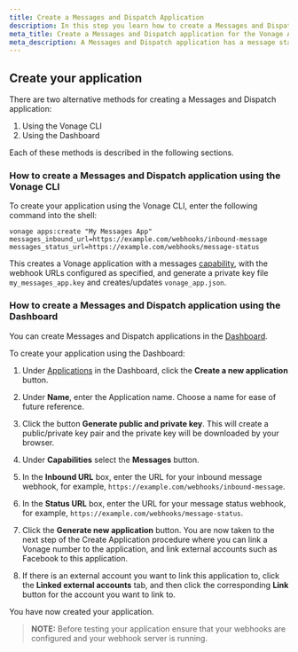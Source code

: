 ```yaml
---
title: Create a Messages and Dispatch Application
description: In this step you learn how to create a Messages and Dispatch Application. A Messages and Dispatch application has a message status webhook and inbound message webhook, where the inbound message is of type `whatsapp`, `messenger` or `viber_service_msg`. Inbound SMS has to be handled through your account-level SMS webhook.
meta_title: Create a Messages and Dispatch application for the Vonage APIs
meta_description: A Messages and Dispatch application has a message status webhook and inbound message webhook, where the inbound message is of type `whatsapp`, `messenger` or `viber_service_msg`. Inbound SMS has to be handled through your account-level SMS webhook.
---
```


## Create your application

There are two alternative methods for creating a Messages and Dispatch application:

1. Using the Vonage CLI
2. Using the Dashboard

Each of these methods is described in the following sections.

### How to create a Messages and Dispatch application using the Vonage CLI

To create your application using the Vonage CLI, enter the following command into the shell:

``` shell
vonage apps:create "My Messages App" messages_inbound_url=https://example.com/webhooks/inbound-message messages_status_url=https://example.com/webhooks/message-status 
```

This creates a Vonage application with a messages [capability](/application/overview#capabilities), with the webhook URLs configured as specified, and generate a private key file `my_messages_app.key` and creates/updates `vonage_app.json`.

### How to create a Messages and Dispatch application using the Dashboard

You can create Messages and Dispatch applications in the [Dashboard](https://dashboard.nexmo.com/applications).

To create your application using the Dashboard:

1. Under [Applications](https://dashboard.nexmo.com/applications) in the Dashboard, click the **Create a new application** button.

2. Under **Name**, enter the Application name. Choose a name for ease of future reference.

3. Click the button **Generate public and private key**. This will create a public/private key pair and the private key will be downloaded by your browser.

4. Under **Capabilities** select the **Messages** button.

5. In the **Inbound URL** box, enter the URL for your inbound message webhook, for example, `https://example.com/webhooks/inbound-message`.

6. In the **Status URL** box, enter the URL for your message status webhook, for example, `https://example.com/webhooks/message-status`.

7. Click the **Generate new application** button. You are now taken to the next step of the Create Application procedure where you can link a Vonage number to the application, and link external accounts such as Facebook to this application.

8. If there is an external account you want to link this application to, click the **Linked external accounts** tab, and then click the corresponding **Link** button for the account you want to link to.

You have now created your application.

> **NOTE:** Before testing your application ensure that your webhooks are configured and your webhook server is running.

